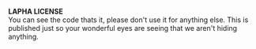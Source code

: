 **LAPHA LICENSE**<br>
You can see the code thats it, please don't use it for anything else. This is published just so your wonderful eyes are seeing that we aren't hiding anything.
